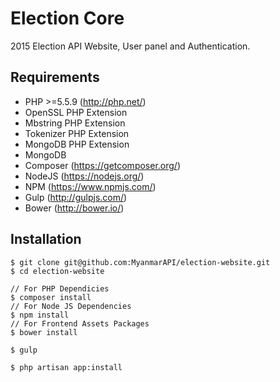 # Election Core

2015 Election API Website, User panel and Authentication.

## Requirements

- PHP >=5.5.9 (http://php.net/)
- OpenSSL PHP Extension
- Mbstring PHP Extension
- Tokenizer PHP Extension
- MongoDB PHP Extension
- MongoDB
- Composer (https://getcomposer.org/)
- NodeJS (https://nodejs.org/)
- NPM (https://www.npmjs.com/)
- Gulp (http://gulpjs.com/)
- Bower (http://bower.io/)

## Installation

```
$ git clone git@github.com:MyanmarAPI/election-website.git
$ cd election-website

// For PHP Dependicies
$ composer install 
// For Node JS Dependencies
$ npm install
// For Frontend Assets Packages
$ bower install

$ gulp

$ php artisan app:install
```